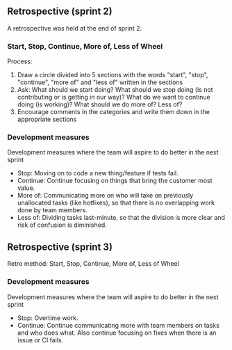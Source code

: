## Retrospective (sprint 2)

A retrospective was held at the end of sprint 2. 


### Start, Stop, Continue, More of, Less of Wheel

Process: 

1. Draw a circle divided into 5 sections with the words "start", "stop", "continue", "more of" and "less of" written in the sections
2. Ask: What should we start doing? What should we stop doing (is not contributing or is getting in our way)? What do we want to continue doing (is working)? What should we do more of? Less of?
3. Encourage comments in the categories and write them down in the appropriate sections


### Development measures

Development measures where the team will aspire to do better in the next sprint

- Stop: Moving on to code a new thing/feature if tests fail.
- Continue: Continue focusing on things that bring the customer most value. 
- More of: Communicating more on who will take on previously unallocated tasks (like hotfixes), so that there is no overlapping work done by team members.
- Less of: Dividing tasks last-minute, so that the division is more clear and risk of confusion is diminished. 



## Retrospective (sprint 3)

Retro method: Start, Stop, Continue, More of, Less of Wheel


### Development measures

Development measures where the team will aspire to do better in the next sprint

- Stop: Overtime work.
- Continue: Continue communicating more with team members on tasks and who does what. Also continue focusing on fixes when there is an issue or CI fails.
